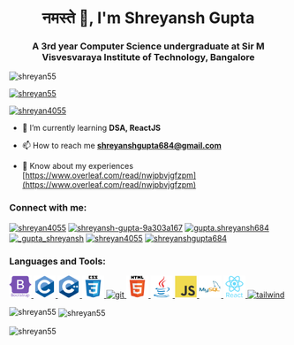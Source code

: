 <h1 align="center">नमस्ते 👋, I'm Shreyansh Gupta</h1>
<h3 align="center">A 3rd year Computer Science undergraduate at Sir M Visvesvaraya Institute of Technology, Bangalore</h3>

<p align="left"> <img src="https://komarev.com/ghpvc/?username=shreyan55&label=Profile%20views&color=0e75b6&style=flat" alt="shreyan55" /> </p>

<p align="left"> <a href="https://github.com/ryo-ma/github-profile-trophy"><img src="https://github-profile-trophy.vercel.app/?username=shreyan55" alt="shreyan55" /></a> </p>

<p align="left"> <a href="https://twitter.com/shreyan4055" target="blank"><img src="https://img.shields.io/twitter/follow/shreyan4055?logo=twitter&style=for-the-badge" alt="shreyan4055" /></a> </p>

- 🌱 I’m currently learning **DSA, ReactJS**

- 📫 How to reach me **shreyanshgupta684@gmail.com**

- 📄 Know about my experiences [https://www.overleaf.com/read/nwjpbvjgfzpm](https://www.overleaf.com/read/nwjpbvjgfzpm)

<h3 align="left">Connect with me:</h3>
<p align="left">
<a href="https://twitter.com/shreyan4055" target="blank"><img align="center" src="https://raw.githubusercontent.com/rahuldkjain/github-profile-readme-generator/master/src/images/icons/Social/twitter.svg" alt="shreyan4055" height="30" width="40" /></a>
<a href="https://linkedin.com/in/shreyansh-gupta-9a303a167" target="blank"><img align="center" src="https://raw.githubusercontent.com/rahuldkjain/github-profile-readme-generator/master/src/images/icons/Social/linked-in-alt.svg" alt="shreyansh-gupta-9a303a167" height="30" width="40" /></a>
<a href="https://fb.com/gupta.shreyansh684" target="blank"><img align="center" src="https://raw.githubusercontent.com/rahuldkjain/github-profile-readme-generator/master/src/images/icons/Social/facebook.svg" alt="gupta.shreyansh684" height="30" width="40" /></a>
<a href="https://instagram.com/_gupta_shreyansh" target="blank"><img align="center" src="https://raw.githubusercontent.com/rahuldkjain/github-profile-readme-generator/master/src/images/icons/Social/instagram.svg" alt="_gupta_shreyansh" height="30" width="40" /></a>
<a href="https://www.codechef.com/users/shreyan4055" target="blank"><img align="center" src="https://cdn.jsdelivr.net/npm/simple-icons@3.1.0/icons/codechef.svg" alt="shreyan4055" height="30" width="40" /></a>
<a href="https://www.hackerrank.com/shreyanshgupta684" target="blank"><img align="center" src="https://raw.githubusercontent.com/rahuldkjain/github-profile-readme-generator/master/src/images/icons/Social/hackerrank.svg" alt="shreyanshgupta684" height="30" width="40" /></a>
</p>

<h3 align="left">Languages and Tools:</h3>
<p align="left"> <a href="https://getbootstrap.com" target="_blank" rel="noreferrer"> <img src="https://raw.githubusercontent.com/devicons/devicon/master/icons/bootstrap/bootstrap-plain-wordmark.svg" alt="bootstrap" width="40" height="40"/> </a> <a href="https://www.cprogramming.com/" target="_blank" rel="noreferrer"> <img src="https://raw.githubusercontent.com/devicons/devicon/master/icons/c/c-original.svg" alt="c" width="40" height="40"/> </a> <a href="https://www.w3schools.com/cpp/" target="_blank" rel="noreferrer"> <img src="https://raw.githubusercontent.com/devicons/devicon/master/icons/cplusplus/cplusplus-original.svg" alt="cplusplus" width="40" height="40"/> </a> <a href="https://www.w3schools.com/css/" target="_blank" rel="noreferrer"> <img src="https://raw.githubusercontent.com/devicons/devicon/master/icons/css3/css3-original-wordmark.svg" alt="css3" width="40" height="40"/> </a> <a href="https://git-scm.com/" target="_blank" rel="noreferrer"> <img src="https://www.vectorlogo.zone/logos/git-scm/git-scm-icon.svg" alt="git" width="40" height="40"/> </a> <a href="https://www.w3.org/html/" target="_blank" rel="noreferrer"> <img src="https://raw.githubusercontent.com/devicons/devicon/master/icons/html5/html5-original-wordmark.svg" alt="html5" width="40" height="40"/> </a> <a href="https://www.java.com" target="_blank" rel="noreferrer"> <img src="https://raw.githubusercontent.com/devicons/devicon/master/icons/java/java-original.svg" alt="java" width="40" height="40"/> </a> <a href="https://developer.mozilla.org/en-US/docs/Web/JavaScript" target="_blank" rel="noreferrer"> <img src="https://raw.githubusercontent.com/devicons/devicon/master/icons/javascript/javascript-original.svg" alt="javascript" width="40" height="40"/> </a> <a href="https://www.mysql.com/" target="_blank" rel="noreferrer"> <img src="https://raw.githubusercontent.com/devicons/devicon/master/icons/mysql/mysql-original-wordmark.svg" alt="mysql" width="40" height="40"/> </a> <a href="https://reactjs.org/" target="_blank" rel="noreferrer"> <img src="https://raw.githubusercontent.com/devicons/devicon/master/icons/react/react-original-wordmark.svg" alt="react" width="40" height="40"/> </a> <a href="https://tailwindcss.com/" target="_blank" rel="noreferrer"> <img src="https://www.vectorlogo.zone/logos/tailwindcss/tailwindcss-icon.svg" alt="tailwind" width="40" height="40"/> </a> </p>

<p><img align="left" src="https://github-readme-stats.vercel.app/api/top-langs?username=shreyan55&show_icons=true&locale=en&layout=compact" alt="shreyan55" /></p>

<p>&nbsp;<img align="center" src="https://github-readme-stats.vercel.app/api?username=shreyan55&show_icons=true&locale=en" alt="shreyan55" /></p>

<p><img align="center" src="https://github-readme-streak-stats.herokuapp.com/?user=shreyan55&" alt="shreyan55" /></p>
